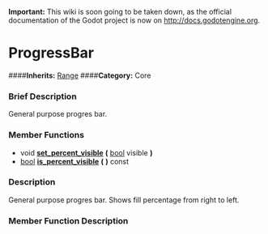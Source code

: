 **Important:** This wiki is soon going to be taken down, as the official documentation of the Godot project is now on http://docs.godotengine.org.

#  ProgressBar  
####**Inherits:** [Range](class_range)
####**Category:** Core

###  Brief Description  
General purpose progres bar.

###  Member Functions 
  * void  **[set&#95;percent&#95;visible](#set_percent_visible)**  **(** [bool](class_bool) visible  **)**
  * [bool](class_bool)  **[is&#95;percent&#95;visible](#is_percent_visible)**  **(** **)** const

###  Description  
General purpose progres bar. Shows fill percentage from right to left.

###  Member Function Description  
